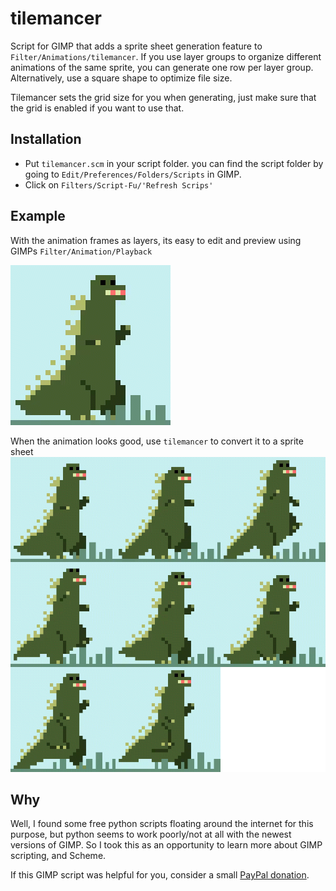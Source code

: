 # tilemancer
Script for GIMP that adds a sprite sheet generation feature to `Filter/Animations/tilemancer`. If you use layer groups to organize different animations of the same sprite, you can generate one row per layer group. Alternatively, use a square shape to optimize file size.

Tilemancer sets the grid size for you when generating, just make sure that the grid is enabled if you want to use that.

## Installation
* Put `tilemancer.scm` in your script folder. you can find the script folder by going to `Edit/Preferences/Folders/Scripts` in GIMP.
* Click on `Filters/Script-Fu/'Refresh Scrips'`

## Example
With the animation frames as layers, its easy to edit and preview using GIMPs `Filter/Animation/Playback` 

![Animated gif](https://github.com/malteehrlen/tilemancer/blob/master/example.gif)

When the animation looks good, use `tilemancer` to convert it to a sprite sheet
![finished sprite sheet](https://github.com/malteehrlen/tilemancer/blob/master/example_sheet.png)

## Why
Well, I found some free python scripts floating around the internet for this purpose, but python seems to work poorly/not at all with the newest versions of GIMP. So I took this as an opportunity to learn more about GIMP scripting, and Scheme.

If this GIMP script was helpful for you, consider a small [PayPal donation](https://www.paypal.com/donate/?hosted_button_id=EJ6PDT5HB8Q4C). 
